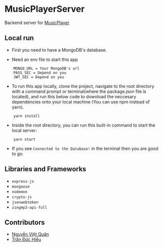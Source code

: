 # MusicPlayerServer

Backend server for [MusicPlayer](https://github.com/kwanuwu/MusicPlayer)

## Local run

* First you need to have a MongoDB's database.

* Need an env file to start this app 
```
    MONGO_URL = Your MongoDB's url
    PASS_SEC = Depend on you
    JWT_SEC = Depend on you
```

* To run this app locally, clone the project, navigate to the root directory with a command prompt or terminal(where the package.json file is located), and run this below code to download the neccesary dependencies onto your local machine (You can use npm instead of yarn).

```
    yarn install
```


* Inside the root directory, you can run this built-in command to start the local server:
```
    yarn start
```
* If you see `Connected to the Database!` in the terminal then you are good to go.


## Libraries and Frameworks

* `express-js`
* `mongoose`
* `nodemon`
* `crypto-js`
* `jsonwebtoken`
* `zingmp3-api-full`

## Contributors

* [Nguyễn Việt Quân](https://github.com/kwanuwu)
* [Trần Đức Hiếu](https://github.com/duchieu1279)
